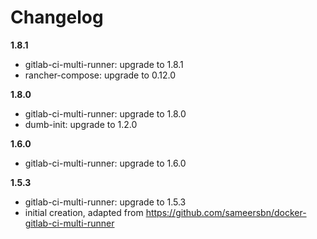 # Changelog

**1.8.1**
- gitlab-ci-multi-runner: upgrade to 1.8.1
- rancher-compose: upgrade to 0.12.0

**1.8.0**
- gitlab-ci-multi-runner: upgrade to 1.8.0
- dumb-init: upgrade to 1.2.0

**1.6.0**
- gitlab-ci-multi-runner: upgrade to 1.6.0

**1.5.3**
- gitlab-ci-multi-runner: upgrade to 1.5.3
- initial creation, adapted from https://github.com/sameersbn/docker-gitlab-ci-multi-runner
